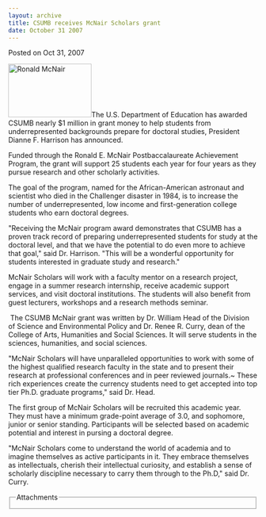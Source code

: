 ```yaml
---
layout: archive
title: CSUMB receives McNair Scholars grant
date: October 31 2007
---
```





<span class="date">Posted on Oct 31, 2007    </span>
<p><img style="width:168px; height:108px" alt="Ronald McNair" src="http://news.csumb.edu/sites/default/files/65/igx_migrate/images/zzzzzz%20mcnair%20scholar.bmp">The
U.S. Department of Education has awarded CSUMB nearly $1 million in
grant money to help students from underrepresented backgrounds
prepare for doctoral studies, President Dianne F. Harrison has
announced.</img></p>
<p>Funded through the Ronald E. McNair Postbaccalaureate
Achievement Program, the grant will support 25 students each year
for four years as they pursue research and other scholarly
activities.</p>
<p>The goal of the program, named for the African-American
astronaut and scientist who died in the Challenger disaster in
1984, is to increase the number of underrepresented, low income and
first-generation college students who earn doctoral degrees.</p>
<p>&quot;Receiving the McNair program award demonstrates that CSUMB has
a proven track record of preparing underrepresented students for
study at the doctoral level, and that we have the potential to do
even more to achieve that goal,&quot; said Dr. Harrison. &quot;This will be a
wonderful opportunity for students interested in graduate study and
research.&quot;</p>
<p>McNair Scholars will work with a faculty mentor on a research
project, engage in a summer research internship, receive academic
support services, and visit doctoral institutions. The students
will also benefit from guest lecturers, workshops and a research
methods seminar.</p>
<p>&#xA0;The CSUMB McNair grant was written by Dr. William Head of
the Division of Science and Environmental Policy and Dr. Renee R.
Curry, dean of the College of Arts, Humanities and Social Sciences.
It will serve students in the sciences, humanities, and social
sciences.</p>
<p>&quot;McNair Scholars will have unparalleled opportunities to work
with some of the highest qualified research faculty in the state
and to present their research at professional conferences and in
peer reviewed journals.~ These rich experiences create the currency
students need to get accepted into top tier Ph.D. graduate
programs,&quot; said Dr. Head.</p>
<p>The first group of McNair Scholars will be recruited this
academic year. They must have a minimum grade-point average of 3.0,
and sophomore, junior or senior standing. Participants will be
selected based on academic potential and interest in pursing a
doctoral degree.</p>
<p>&quot;McNair Scholars come to understand the world of academia and to
imagine themselves as active participants in it. They embrace
themselves as intellectuals, cherish their intellectual curiosity,
and establish a sense of scholarly discipline necessary to carry
them through to the Ph.D,&quot; said Dr. Curry.</p>
<fieldset class="fieldgroup group-attachments">
<legend>Attachments</legend>
<div class="field field-type-emvideo field-field-attach-video">
<div class="field-items">
<div class="field-item odd">
<div class="emvideo emvideo-video emvideo-"/>
</div>
</div>
</div>
</fieldset>





